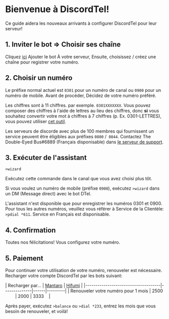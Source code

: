 # Bienvenue à DiscordTel!
Ce guide aidera les nouveaux arrivants à configurer DiscordTel pour leur serveur!

## 1. Inviter le bot => Choisir ses chaîne
Cliquez [ici](https://discordapp.com/oauth2/authorize?client_id=377609965554237453&scope=bot&permissions=84997) Ajouter le bot À votre serveur, Ensuite, choisissez / créez une chaîne pour registrer votre numéro.

## 2. Choisir un numéro
Le préfixe normal actuel est `0301` pour un numéro de canal ou `0900` pour un numéro de mobile. Avant de procéder, Décidez de votre numéro préféré.

Les chiffres sont à 11 chiffres. par exemple. `0301XXXXXXX`. Vous pouvez composer des chiffres à l'aide de lettres au lieu des chiffres, donc **si** vous souhaitez convertir votre mot à chiffres à 7 chiffres (p. Ex. 0301-LETTRES), 
vous pouvez utiliser [cet outil](http://word2number.com).

Les serveurs de discorde avec plus de 100 membres qui fournissent un service peuvent être éligibles aux préfixes `0800` /` 0844`. Contactez The Double-Eyed Bus#6889 (Français disponisable) dans [le serveur de support](http://discord.io/dtel).

## 3. Exécuter de l'assistant
`>wizard`

Exécutez cette commande dans le canal que vous avez choisi plus tôt.

Si vous voulez un numéro de mobile (préfixe `0900`), exécutez `>wizard` dans un DM (Message direct) avec le bot DTel.

L'assistant n'est disponible que pour enregistrer les numéros 0301 et 0900. Pour tous les autres numéros, veuillez vous référer à Service de la Clientèle: `>pdial *611`. Service en Français est disponisable.

## 4. Confirmation
Toutes nos félicitations! Vous configurez votre numéro.

## 5. Paiement
Pour continuer votre utilisation de votre numéro, renouveler est nécessaire. Recharger votre compte DiscordTel par les bots suivant:

| Recharger par...                    | [Mantaro](https://github.com/Mantaro/MantaroBot) | [Hifumi](http://hifumibot.xyz/) |
|-------------------------------------|--------------|------|---------|
| Renouveler votre numéro pour 1 mois | 2500         | 2000 | 3333    |

Après payer, exécutez `>balance` ou `>dial *233`, entrez les mois que vous besoin de renouveler, et voilà!
